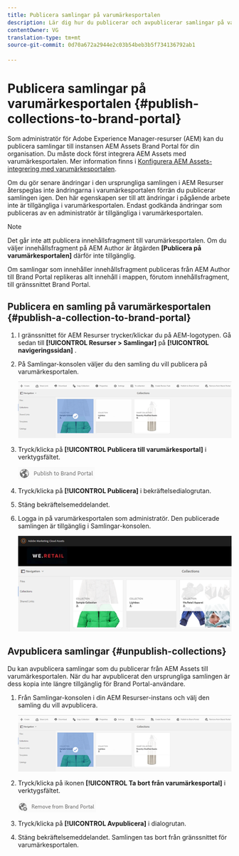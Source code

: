 ```yaml
---
title: Publicera samlingar på varumärkesportalen
description: Lär dig hur du publicerar och avpublicerar samlingar på varumärkesportalen.
contentOwner: VG
translation-type: tm+mt
source-git-commit: 0d70a672a2944e2c03b54beb3b5f734136792ab1

---
```



# Publicera samlingar på varumärkesportalen {#publish-collections-to-brand-portal}

Som administratör för Adobe Experience Manager-resurser (AEM) kan du publicera samlingar till instansen AEM Assets Brand Portal för din organisation. Du måste dock först integrera AEM Assets med varumärkesportalen. Mer information finns i [Konfigurera AEM Assets-integrering med varumärkesportalen](brand-portal-configuring-integration.md).

Om du gör senare ändringar i den ursprungliga samlingen i AEM Resurser återspeglas inte ändringarna i varumärkesportalen förrän du publicerar samlingen igen. Den här egenskapen ser till att ändringar i pågående arbete inte är tillgängliga i varumärkesportalen. Endast godkända ändringar som publiceras av en administratör är tillgängliga i varumärkesportalen.

>[!NOTE]
>
>Det går inte att publicera innehållsfragment till varumärkesportalen. Om du väljer innehållsfragment på AEM Author är åtgärden **[Publicera på varumärkesportalen]** därför inte tillgänglig.
>
>Om samlingar som innehåller innehållsfragment publiceras från AEM Author till Brand Portal replikeras allt innehåll i mappen, förutom innehållsfragment, till gränssnittet Brand Portal.

## Publicera en samling på varumärkesportalen {#publish-a-collection-to-brand-portal}

1. I gränssnittet för AEM Resurser trycker/klickar du på AEM-logotypen. Gå sedan till **[!UICONTROL Resurser > Samlingar]** på **[!UICONTROL navigeringssidan]** .
2. På Samlingar-konsolen väljer du den samling du vill publicera på varumärkesportalen.

   ![select_collection](assets/select_collection.png)

3. Tryck/klicka på **[!UICONTROL Publicera till varumärkesportal]** i verktygsfältet.

   ![publish_to_bp_icon](assets/publish_to_bp_icon.png)

4. Tryck/klicka på **[!UICONTROL Publicera]** i bekräftelsedialogrutan.
5. Stäng bekräftelsemeddelandet.
6. Logga in på varumärkesportalen som administratör. Den publicerade samlingen är tillgänglig i Samlingar-konsolen.

   ![published_collection](assets/published_collection.png)

## Avpublicera samlingar {#unpublish-collections}

Du kan avpublicera samlingar som du publicerar från AEM Assets till varumärkesportalen. När du har avpublicerat den ursprungliga samlingen är dess kopia inte längre tillgänglig för Brand Portal-användare.

1. Från Samlingar-konsolen i din AEM Resurser-instans och välj den samling du vill avpublicera.

   ![select_collection-1](assets/select_collection-1.png)

2. Tryck/klicka på ikonen **[!UICONTROL Ta bort från varumärkesportal]** i verktygsfältet.

   ![remove_from_bp_icon](assets/remove_from_bp_icon.png)

3. Tryck/klicka på **[!UICONTROL Avpublicera]** i dialogrutan.
4. Stäng bekräftelsemeddelandet. Samlingen tas bort från gränssnittet för varumärkesportalen.

